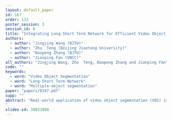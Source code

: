 ```yaml
---
layout: default_paper
id: 167
order: 133
poster_session: 3
session_id: 8
title: "Integrating Long-Short Term Network for Efficient Video Object Segmentation"
authors:
  - author: "Jingjing Wang (BJTU)"
  - author: "Zhu  Teng (Beijing Jiaotong University)"
  - author: "Baopeng Zhang (BJTU)"
  - author: "Jianping Fan (UNCC)"
all_authors: "Jingjing Wang, Zhu  Teng, Baopeng Zhang and Jianping Fan"
code: ""
keywords:
  - word: "Video Object Segmentation"
  - word: "Long-Short Term Network"
  - word: "Multiple-object segmentation"
paper: "papers/0167.pdf"
supp: ""
abstract: "Real-world application of video object segmentation (VOS) is a very challenging problem, especially for multiple video object segmentation. The deep-learning-based approaches have recently dominated VOS by fine-tuning the networks at the first frame to seize the object dynamics, but they may result in impractical frame-rates and risk of over-fitting. To overcome this limitation, we develop an efficient and fully end-to-end model to achieve fast and accurate VOS, named Long-Short Term Network (LSTNet). It contains a long term network to encode absolute object variations and a short term network to capture relative object dynamics. The segmentation results of video objects can be directly acquired by an attentional gate operation based on these two networks. Our proposed model runs at a very high speed and can conveniently tackle multi-object segmentation without post-processing. Extensive experiments on widely used benchmarks including YouTube-VOS and DAVIS 2017 have demonstrated that our proposed model can achieve a competitive accuracy and speed in comparison to a number of state-of-the-art methods.
"
slides-id: 38933908
---
```


